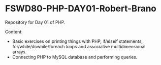 # FSWD80-PHP-DAY01-Robert-Brano
Repository for Day 01 of PHP.

Content:
- Basic exercises on printing things with PHP, if/elseif statements, for/while/dowhile/foreach loops and associative multidimensional arrays.
- Connecting PHP to MySQL database and performing queries.
